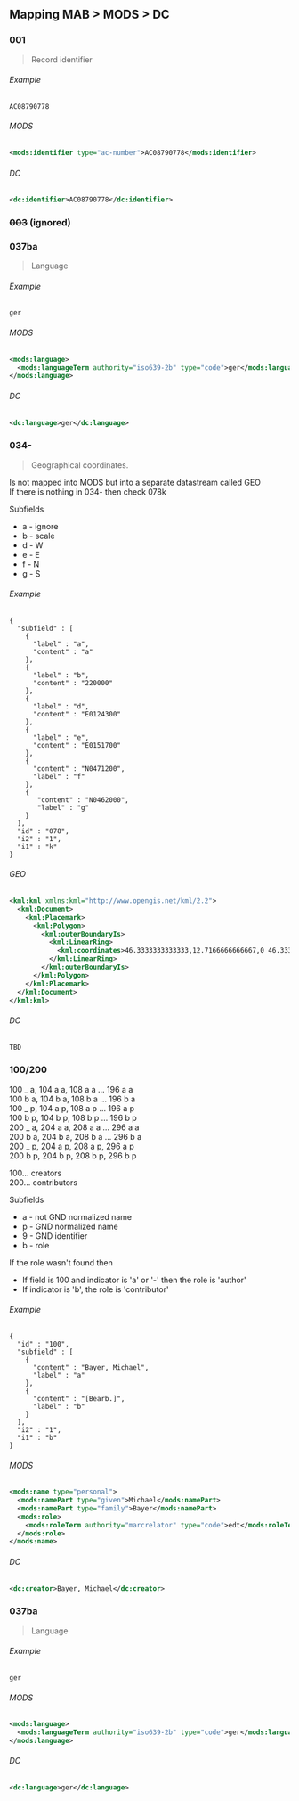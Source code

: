 ## Mapping MAB > MODS > DC

### 001

> Record identifier

###### Example
`AC08790778`

###### MODS
```xml
<mods:identifier type="ac-number">AC08790778</mods:identifier>
```

###### DC
```xml
<dc:identifier>AC08790778</dc:identifier>
```

### ~~003~~ (ignored)

### 037ba

> Language

###### Example
`ger`

###### MODS
```xml
<mods:language>
  <mods:languageTerm authority="iso639-2b" type="code">ger</mods:languageTerm>
</mods:language>
```

###### DC
```xml
<dc:language>ger</dc:language>
```

### 034-

> Geographical coordinates.  

Is not mapped into MODS but into a separate datastream called GEO  
If there is nothing in 034- then check 078k

Subfields
* a - ignore
* b - scale
* d - W
* e - E
* f - N
* g - S

###### Example
```
{
  "subfield" : [ 
    {
      "label" : "a",
      "content" : "a"
    }, 
    {
      "label" : "b",
      "content" : "220000"
    }, 
    {
      "label" : "d",
      "content" : "E0124300"
    }, 
    {
      "label" : "e",
      "content" : "E0151700"
    }, 
    {
      "content" : "N0471200",
      "label" : "f"
    }, 
    {
       "content" : "N0462000",
       "label" : "g"
    }
  ],
  "id" : "078",
  "i2" : "1",
  "i1" : "k"
}
```

###### GEO
```xml
<kml:kml xmlns:kml="http://www.opengis.net/kml/2.2">
  <kml:Document>
    <kml:Placemark>
      <kml:Polygon>
        <kml:outerBoundaryIs>
          <kml:LinearRing>
            <kml:coordinates>46.3333333333333,12.7166666666667,0 46.3333333333333,15.2833333333333,0 47.2,15.2833333333333,0 47.2,12.7166666666667,0</kml:coordinates>
          </kml:LinearRing>
        </kml:outerBoundaryIs>
      </kml:Polygon>
    </kml:Placemark>
  </kml:Document>
</kml:kml>
```

###### DC
```xml
TBD
```

### 100/200


100 _ a, 104 a a, 108 a a … 196 a a  
100 b a, 104 b a, 108 b a … 196 b a  
100 _ p, 104 a p, 108 a p … 196 a p  
100 b p, 104 b p, 108 b p … 196 b p  
200 _ a, 204 a a, 208 a a … 296 a a  
200 b a, 204 b a, 208 b a … 296 b a  
200 _ p, 204 a p, 208 a p, 296 a p  
200 b p, 204 b p, 208 b p, 296 b p  

100... creators  
200... contributors  

Subfields  
* a - not GND normalized name
* p - GND normalized name
* 9 - GND identifier
* b - role

If the role wasn't found then 
*  If field is 100 and indicator is 'a' or '-' then the role is 'author'
*  If indicator is 'b', the role is 'contributor'

###### Example
```
{
  "id" : "100",
  "subfield" : [ 
    {
      "content" : "Bayer, Michael",
      "label" : "a"
    }, 
    {
      "content" : "[Bearb.]",
      "label" : "b"
    }
  ],
  "i2" : "1",
  "i1" : "b"
}
```

###### MODS
```xml
<mods:name type="personal">
  <mods:namePart type="given">Michael</mods:namePart>
  <mods:namePart type="family">Bayer</mods:namePart>
  <mods:role>
    <mods:roleTerm authority="marcrelator" type="code">edt</mods:roleTerm>
  </mods:role>
</mods:name>
```

###### DC
```xml
<dc:creator>Bayer, Michael</dc:creator>
```


### 037ba

> Language

###### Example
`ger`

###### MODS
```xml
<mods:language>
  <mods:languageTerm authority="iso639-2b" type="code">ger</mods:languageTerm>
</mods:language>
```

###### DC
```xml
<dc:language>ger</dc:language>
```
